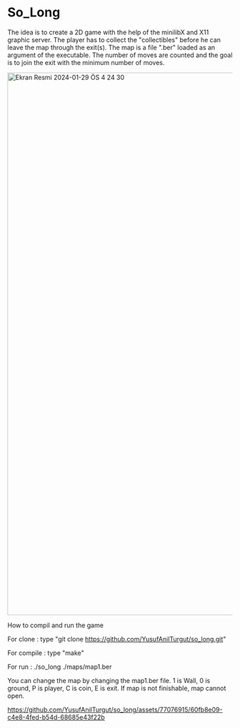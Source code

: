 # So_Long
The idea is to create a 2D game with the help of the minilibX and X11 graphic server. The player has to collect the "collectibles" before he can leave the map through the exit(s). The map is a file ".ber" loaded as an argument of the executable. The number of moves are counted and the goal is to join the exit with the minimum number of moves.

<img width="1215" alt="Ekran Resmi 2024-01-29 ÖS 4 24 30" src="https://github.com/YusufAnilTurgut/so_long/assets/77076915/546b7532-4d14-4885-b0c6-a9e2199345a3">


How to compil and run the game

For clone :
type "git clone https://github.com/YusufAnilTurgut/so_long.git"

For compile :
type "make"

For run : 
./so_long ./maps/map1.ber

You can change the map by changing the map1.ber file.
1 is Wall, 0 is ground, P is player, C is coin, E is exit. 
If map is not finishable, map cannot open.



https://github.com/YusufAnilTurgut/so_long/assets/77076915/60fb8e09-c4e8-4fed-b54d-68685e43f22b


